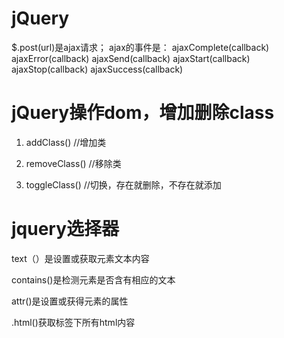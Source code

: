 
# jQuery

$.post(url)是ajax请求；
ajax的事件是：
ajaxComplete(callback)
ajaxError(callback)
ajaxSend(callback)
ajaxStart(callback)
ajaxStop(callback)
ajaxSuccess(callback)

# jQuery操作dom，增加删除class

1. addClass() //增加类

2. removeClass() //移除类

3. toggleClass() //切换，存在就删除，不存在就添加

# jquery选择器

text（）是设置或获取元素文本内容

contains()是检测元素是否含有相应的文本

attr()是设置或获得元素的属性

.html()获取标签下所有html内容